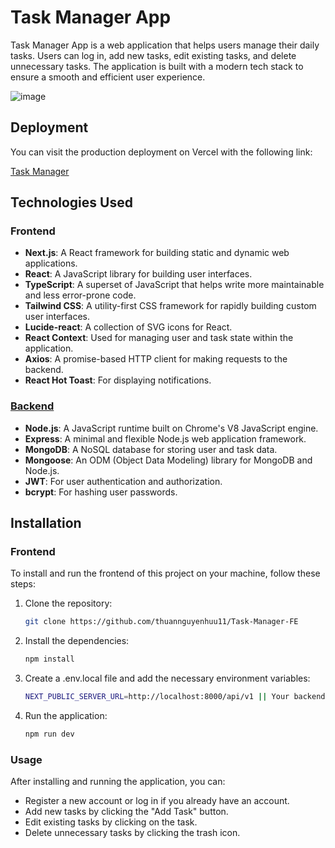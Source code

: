 # Task Manager App

Task Manager App is a web application that helps users manage their daily tasks. Users can log in, add new tasks, edit existing tasks, and delete unnecessary tasks. The application is built with a modern tech stack to ensure a smooth and efficient user experience.

![image](https://github.com/user-attachments/assets/0a292b57-9f37-4e8a-8fbe-7df0241cdf72)


## Deployment

You can visit the production deployment on Vercel with the following link:

[Task Manager](https://task-manager-fe-sigma.vercel.app/)

## Technologies Used

### Frontend

- **Next.js**: A React framework for building static and dynamic web applications.
- **React**: A JavaScript library for building user interfaces.
- **TypeScript**: A superset of JavaScript that helps write more maintainable and less error-prone code.
- **Tailwind CSS**: A utility-first CSS framework for rapidly building custom user interfaces.
- **Lucide-react**: A collection of SVG icons for React.
- **React Context**: Used for managing user and task state within the application.
- **Axios**: A promise-based HTTP client for making requests to the backend.
- **React Hot Toast**: For displaying notifications.

### [Backend](https://github.com/thuannguyenhuu11/Task-Manager-BE)

- **Node.js**: A JavaScript runtime built on Chrome's V8 JavaScript engine.
- **Express**: A minimal and flexible Node.js web application framework.
- **MongoDB**: A NoSQL database for storing user and task data.
- **Mongoose**: An ODM (Object Data Modeling) library for MongoDB and Node.js.
- **JWT**: For user authentication and authorization.
- **bcrypt**: For hashing user passwords.

## Installation

### Frontend

To install and run the frontend of this project on your machine, follow these steps:

1. Clone the repository:
   ```sh
   git clone https://github.com/thuannguyenhuu11/Task-Manager-FE

2. Install the dependencies:
   ```sh
   npm install

3. Create a .env.local file and add the necessary environment variables:
   ```sh
   NEXT_PUBLIC_SERVER_URL=http://localhost:8000/api/v1 || Your backend deployed

4. Run the application:
   ```sh
   npm run dev

### Usage

After installing and running the application, you can:

- Register a new account or log in if you already have an account.
- Add new tasks by clicking the "Add Task" button.
- Edit existing tasks by clicking on the task.
- Delete unnecessary tasks by clicking the trash icon.
